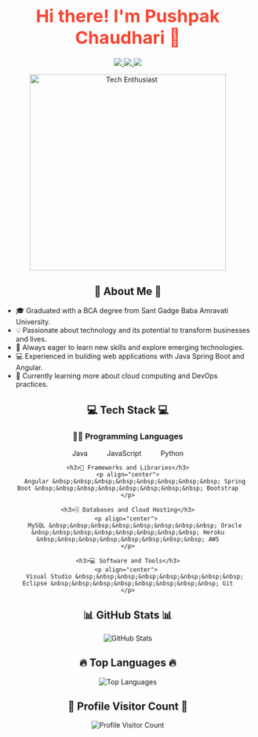 <!-- Your existing content goes here -->

<!-- Add custom CSS for styling -->
<style>
  /* Style for the header */
  h1 {
    color: #F74533;
    font-size: 36px;
    margin-bottom: 20px;
    font-weight: bold;
  }

  /* Style for the typing animation */
  p.typing-svg {
    font-family: 'Fira Code', monospace;
    font-size: 23px;
    color: #F74533;
    background-color: #EFFF4F00;
    padding: 10px;
    border-radius: 5px;
    display: inline-block;
  }

  /* Style for the favorite tools section */
  h1.favorite-tools {
    color: #F74533;
    font-size: 28px;
    margin-top: 50px;
    font-weight: bold;
  }

  .tools-container {
    display: flex;
    justify-content: center;
    flex-wrap: wrap;
    gap: 20px;
    margin-top: 30px;
  }

  .tool-icon {
    width: 70px;
    height: 70px;
    border-radius: 50%;
    background-color: #F74533;
    display: flex;
    justify-content: center;
    align-items: center;
    font-size: 30px;
    color: white;
    box-shadow: 0px 0px 10px rgba(0, 0, 0, 0.1);
  }

  /* Style for the stats section */
  h2.stats {
    color: #F74533;
    font-size: 28px;
    margin-top: 50px;
    font-weight: bold;
  }

  /* Style for the footer */
  .footer {
    margin-top: 50px;
    text-align: center;
  }

  .footer img {
    width: 100px;
    height: 100px;
    border-radius: 50%;
    margin-bottom: 10px;
  }
</style>

<!-- Add custom JavaScript for interactivity -->
<script>
  // Function to animate the typing effect
  function typeWriter(textElement, words, wait = 3000) {
    let wordIndex = 0;
    let charIndex = 0;
    let isDeleting = false;

    function type() {
      const currentWord = words[wordIndex];
      if (isDeleting) {
        textElement.textContent = currentWord.substring(0, charIndex - 1);
      } else {
        textElement.textContent = currentWord.substring(0, charIndex + 1);
      }

      if (!isDeleting && charIndex === currentWord.length) {
        isDeleting = true;
        wait = 2000;
      } else if (isDeleting && charIndex === 0) {
        isDeleting = false;
        wordIndex++;
        wait = 3000;
      }

      charIndex++;
      if (wordIndex === words.length) {
        wordIndex = 0;
      }
      setTimeout(type, wait);
    }

    type();
  }

  // Call the typing effect function
  document.addEventListener("DOMContentLoaded", () => {
    const textElement = document.querySelector(".typing-svg");
    const words = [
      "A Self Taught Developer",
      "Learning Web App Development",
      "Backend Developer",
      "A Quick Learner",
    ];
    typeWriter(textElement, words);
  });
</script>



<h1 align="center">
  Hi there! I'm Pushpak Chaudhari 👋
</h1>

<p align="center">
  <a href="mailto:pushpakchaudhari383@gmail.com">
    <img src="https://img.shields.io/badge/Contact%20Me-Mail-ff69b4">
  </a>
  <a href="https://www.linkedin.com/in/pushpak-chaudhari-a3941323a/" target="_blank">
    <img src="https://img.shields.io/badge/LinkedIn-Connect-blueviolet">
  </a>
  <a href="https://github.com/PushpakChaudhari" target="_blank">
    <img src="https://img.shields.io/badge/GitHub-Follow-brightgreen">
  </a>
</p>

<p align="center">
  <img src="https://user-images.githubusercontent.com/73097560/131186779-58ce5c9e-9d2f-4a8c-a186-91e1d900bf1a.png" width="400" alt="Tech Enthusiast">
</p>

<h2 align="center">🚀 About Me 🚀</h2>

- 🎓 Graduated with a BCA degree from Sant Gadge Baba Amravati University.
- 💡 Passionate about technology and its potential to transform businesses and lives.
- 🌱 Always eager to learn new skills and explore emerging technologies.
- 💻 Experienced in building web applications with Java Spring Boot and Angular.
- 🧠 Currently learning more about cloud computing and DevOps practices.

<h2 align="center">💻 Tech Stack 💻</h2>

<div align="center">
    <h3>👨‍💻 Programming Languages</h3>
    <p align="center">
        Java &nbsp;&nbsp;&nbsp;&nbsp;&nbsp;&nbsp;&nbsp;&nbsp; JavaScript &nbsp;&nbsp;&nbsp;&nbsp;&nbsp;&nbsp;&nbsp;&nbsp; Python
    </p>

    <h3>🧰 Frameworks and Libraries</h3>
    <p align="center">
        Angular &nbsp;&nbsp;&nbsp;&nbsp;&nbsp;&nbsp;&nbsp;&nbsp; Spring Boot &nbsp;&nbsp;&nbsp;&nbsp;&nbsp;&nbsp;&nbsp;&nbsp; Bootstrap
    </p>

    <h3>🗄️ Databases and Cloud Hosting</h3>
    <p align="center"> 
        MySQL &nbsp;&nbsp;&nbsp;&nbsp;&nbsp;&nbsp;&nbsp;&nbsp; Oracle &nbsp;&nbsp;&nbsp;&nbsp;&nbsp;&nbsp;&nbsp;&nbsp; Heroku &nbsp;&nbsp;&nbsp;&nbsp;&nbsp;&nbsp;&nbsp;&nbsp; AWS
    </p>

    <h3>💻 Software and Tools</h3>
    <p align="center"> 
        Visual Studio &nbsp;&nbsp;&nbsp;&nbsp;&nbsp;&nbsp;&nbsp;&nbsp; Eclipse &nbsp;&nbsp;&nbsp;&nbsp;&nbsp;&nbsp;&nbsp;&nbsp; Git
    </p>
</div>

<h2 align="center">📊 GitHub Stats 📊</h2>

<p align="center">
    <img src="https://github-readme-stats.vercel.app/api?username=PushpakChaudhari&theme=radical&show_icons=true&count_private=true&hide=prs,issues,contribs" alt="GitHub Stats" />
</p>

<h2 align="center">🔥 Top Languages 🔥</h2>

<p align="center">
    <img src="https://github-readme-stats.anuraghazra1.vercel.app/api/top-langs/?username=PushpakChaudhari&theme=radical&hide_border=true&layout=compact" alt="Top Languages" />
</p>

<h2 align="center">📍 Profile Visitor Count 📍</h2>

<p align="center">   
    <img src="https://profile-counter.glitch.me/PushpakChaudhari/count.svg" alt="Profile Visitor Count" />
</p>
